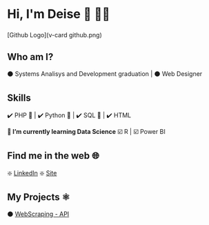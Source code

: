  # **Hi, I'm Deise** 👋 👩‍💻  
###
[Github Logo](v-card github.png)

## **Who am I?**
  
  ⚫ Systems Analisys and Development graduation |
  ⚫ Web Designer

## **Skills**

  ✔️ PHP 🐘 |
  ✔️ Python 🐍 |
  ✔️ SQL 🔎 |
  ✔️ HTML 
  
  **🌱 I’m currently learning Data Science**
      ☑️ R |
      ☑️ Power BI
      
## **Find me in the web** 🌐

  ❇️ [LinkedIn](https://www.linkedin.com/in/deise-barreto/)
  ❇️ [Site](https://www.webdbarreto.com.br)


## **My Projects** ⚛️

  ⚫ [WebScraping - API](https://github.com/dzbarreto/Webdbarreto/TesteMKV)











